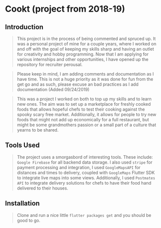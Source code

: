 # Cookt (project from 2018-19)

## Introduction

> This project is in the process of being commented and spruced up. It was a personal project of mine for a couple years, where I worked on and off with the goal of keeping my skills sharp and having an outlet for creativity and hobby programming. Now that I am applying for various internships and other opportunities, I have opened up the repository for recruiter perousal.

> Please keep in mind, I am adding comments and documentation as I have time. This is not a huge priority as it was done for fun from the get go and as such, please excuse an bad practices as I add documentation (Added 09/24/2019)

> This was a project I worked on both to top up my skills and to learn new ones. The aim was to set up a marketplace for freshly cooked foods that allows hopeful chefs to test their cooking against the spooky scary free market. Additionally, it allows for people to try new foods that might not add up economically for a full restaurant, but might be some grandmothers passion or a small part of a culture that yearns to be shared.

## Tools Used

> The project uses a smorgasbord of interesting tools. These include: `Google Firebase` for all backend data storage. I also used `stripe` for payment processing and integration, I used `GoogleMapsAPI` for distances and times to delivery, coupled with `GoogleMaps` Flutter SDK to integrate live maps into some views. Additionally, I used `Postmates API` to integrate delivery solutions for chefs to have their food hand delivered to their houses. 

## Installation

> Clone and run a nice little `flutter packages get` and you should be good to go.
